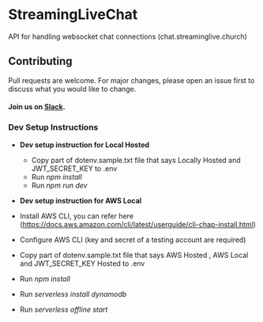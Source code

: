 
# StreamingLiveChat
API for handling websocket chat connections (chat.streaminglive.church)

## Contributing
Pull requests are welcome. For major changes, please open an issue first to discuss what you would like to change.
#### Join us on [Slack](https://join.slack.com/t/livechurchsolutions/shared_invite/zt-i88etpo5-ZZhYsQwQLVclW12DKtVflg).


### Dev Setup Instructions
 * **Dev setup instruction for Local Hosted** 
   * Copy part of dotenv.sample.txt file that says Locally Hosted and JWT_SECRET_KEY to .env
   * Run *npm install*
   * Run *npm run dev*  

 * **Dev setup instruction for AWS Local** 
  * Install AWS CLI, you can refer here (https://docs.aws.amazon.com/cli/latest/userguide/cli-chap-install.html)
  * Configure AWS CLI (key and secret of a testing account are required)
  * Copy part of dotenv.sample.txt file that says AWS Hosted , AWS Local and JWT_SECRET_KEY Hosted to .env
  * Run *npm install*
  * Run *serverless install dynamodb*
  * Run *serverless offline start*  
